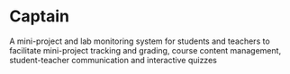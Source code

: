 # Captain
A mini-project and lab monitoring system for students and teachers to facilitate mini-project tracking and grading, course content management, student-teacher communication and interactive quizzes
